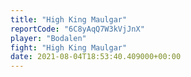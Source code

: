 ```yaml
---
title: "High King Maulgar"
reportCode: "6C8yAqQ7W3kVjJnX"
player: "Bodalen"
fight: "High King Maulgar"
date: 2021-08-04T18:53:40.409000+00:00
---
```

